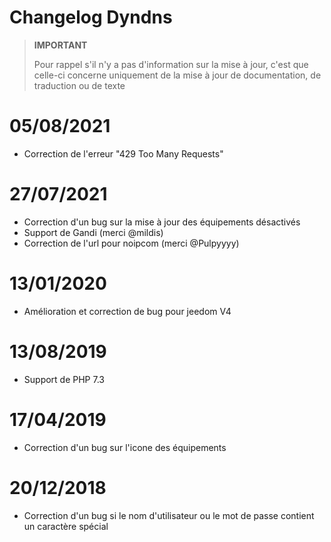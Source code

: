 # Changelog Dyndns

>**IMPORTANT**
>
>Pour rappel s'il n'y a pas d'information sur la mise à jour, c'est que celle-ci concerne uniquement de la mise à jour de documentation, de traduction ou de texte

# 05/08/2021

- Correction de l'erreur "429 Too Many Requests"

# 27/07/2021

- Correction d'un bug sur la mise à jour des équipements désactivés
- Support de Gandi (merci @mildis)
- Correction de l'url pour noipcom (merci @Pulpyyyy)

# 13/01/2020

- Amélioration et correction de bug pour jeedom V4

# 13/08/2019

- Support de PHP 7.3

# 17/04/2019

- Correction d'un bug sur l'icone des équipements

# 20/12/2018

- Correction d'un bug si le nom d'utilisateur ou le mot de passe contient un caractère spécial
